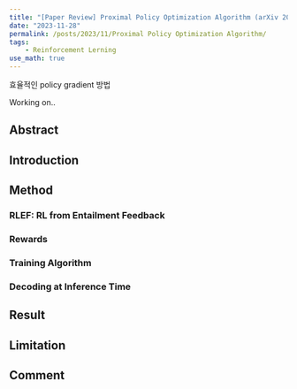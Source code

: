 ```yaml
---
title: "[Paper Review] Proximal Policy Optimization Algorithm (arXiv 2017)"
date: "2023-11-28"
permalink: /posts/2023/11/Proximal Policy Optimization Algorithm/
tags:
    - Reinforcement Lerning
use_math: true
---
```


효율적인 policy gradient 방법

Working on..

## Abstract


## Introduction



## Method



### RLEF: RL from Entailment Feedback

### Rewards



### Training Algorithm



### Decoding at Inference Time


## Result



## Limitation



## Comment


